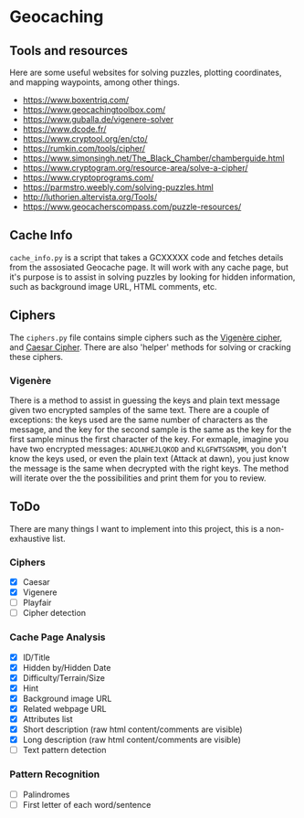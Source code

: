 # Geocaching
## Tools and resources
Here are some useful websites for solving puzzles, plotting coordinates, and mapping waypoints, among other things.
- https://www.boxentriq.com/
- https://www.geocachingtoolbox.com/
- https://www.guballa.de/vigenere-solver
- https://www.dcode.fr/
- https://www.cryptool.org/en/cto/
- https://rumkin.com/tools/cipher/
- https://www.simonsingh.net/The_Black_Chamber/chamberguide.html
- https://www.cryptogram.org/resource-area/solve-a-cipher/
- https://www.cryptoprograms.com/
- https://parmstro.weebly.com/solving-puzzles.html
- http://luthorien.altervista.org/Tools/
- https://www.geocacherscompass.com/puzzle-resources/

## Cache Info
`cache_info.py` is a script that takes a GCXXXXX code and fetches details from the assosiated Geocache page. It will work with any cache page, but it's purpose is to assist in solving puzzles by looking for hidden information, such as background image URL, HTML comments, etc.

## Ciphers
The `ciphers.py` file contains simple ciphers such as the [Vigenère cipher](https://en.wikipedia.org/wiki/Vigen%C3%A8re_cipher), and [Caesar Cipher](https://en.wikipedia.org/wiki/Caesar_cipher). There are also 'helper' methods for solving or cracking these ciphers.

### Vigenère
There is a method to assist in guessing the keys and plain text message given two encrypted samples of the same text. There are a couple of exceptions: the keys used are the same number of characters as the message, and the key for the second sample is the same as the key for the first sample minus the first character of the key. For exmaple, imagine you have two encrypted messages: `ADLNHEJLQKOD` and `KLGFWTSGNSMM`, you don't know the keys used, or even the plain text (Attack at dawn), you just know the message is the same when decrypted with the right keys. The method will iterate over the the possibilities and print them for you to review.

## ToDo
There are many things I want to implement into this project, this is a non-exhaustive list.
### Ciphers
- [x] Caesar
- [x] Vigenere
- [ ] Playfair
- [ ] Cipher detection
### Cache Page Analysis
- [X] ID/Title
- [X] Hidden by/Hidden Date
- [X] Difficulty/Terrain/Size
- [X] Hint
- [X] Background image URL
- [X] Related webpage URL
- [X] Attributes list
- [X] Short description (raw html content/comments are visible)
- [X] Long description (raw html content/comments are visible)
- [ ] Text pattern detection
### Pattern Recognition
- [ ] Palindromes
- [ ] First letter of each word/sentence